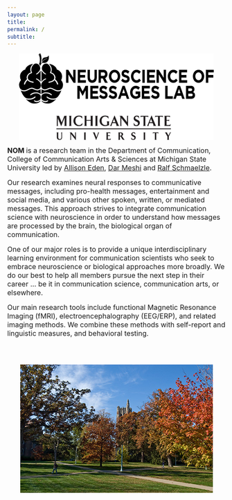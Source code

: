 ```yaml
---
layout: page
title: 
permalink: /
subtitle: 
---
```


<center><img src="images/nomlogo.png" align="center"/></center>

<b><span style="font-size: 16px !important; color: #18453;">NOM</span></b> <span style="font-size: 16px !important;"> is a research team in the Department of Communication, College of Communication Arts & Sciences at Michigan State University led by <a href="http://allisoneden.wordpress.com">Allison Eden</a>, <a href="http://www.darmeshi.com">Dar Meshi</a> and <a href="http://www.ralfschmaelzle.net">Ralf Schmaelzle</a>.</span>  

<span style="font-size: 16px !important;">Our research examines neural responses to communicative messages, including pro-health messages, entertainment and social media, and various other spoken, written, or mediated messages. This approach strives to integrate communication science with neuroscience in order to understand how messages are processed by the brain, the biological organ of communication.</span> 

<span style="font-size: 16px !important;"> One of our major roles is to provide a unique interdisciplinary learning environment for communication scientists who seek to embrace neuroscience or biological approaches more broadly. We do our best to help all members pursue the next step in their career ... be it in communication science, communication arts, or elsewhere.

<span style="font-size: 16px !important;">Our main research tools include functional Magnetic Resonance Imaging (fMRI), electroencephalography (EEG/ERP), and related imaging methods. We combine these methods with self-report and linguistic measures, and behavioral testing. </span>  

<br><br>
<center><img src="images/landscape-1.jpg" align="center" hspace="20" /></center>


